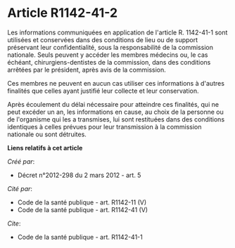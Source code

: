 # Article R1142-41-2

Les informations communiquées en application de l'article R. 1142-41-1 sont utilisées et conservées dans des conditions de
lieu ou de support préservant leur confidentialité, sous la responsabilité de la commission nationale. Seuls peuvent y
accéder les membres médecins ou, le cas échéant, chirurgiens-dentistes de la commission, dans des conditions arrêtées par le
président, après avis de la commission. 

Ces membres ne peuvent en aucun cas utiliser ces informations à d'autres finalités que celles ayant justifié leur collecte et
leur conservation. 

Après écoulement du délai nécessaire pour atteindre ces finalités, qui ne peut excéder un an, les informations en cause, au
choix de la personne ou de l'organisme qui les a transmises, lui sont restituées dans des conditions identiques à celles
prévues pour leur transmission à la commission nationale ou sont détruites.

**Liens relatifs à cet article**

_Créé par_:

  - Décret n°2012-298 du 2 mars 2012 - art. 5

_Cité par_:

  - Code de la santé publique - art. R1142-11 (V)
  - Code de la santé publique - art. R1142-41 (V)

_Cite_:

  - Code de la santé publique - art. R1142-41-1

